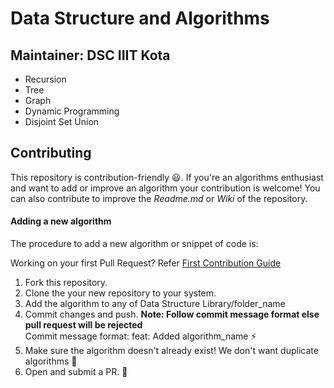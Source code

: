 # Data Structure and Algorithms

## Maintainer: DSC IIIT Kota
* Recursion
* Tree 
* Graph
* Dynamic Programming
* Disjoint Set Union 

## Contributing

This repository is contribution-friendly :smiley:. If you're an algorithms enthusiast and want to add or improve an algorithm your contribution is welcome!
You can also contribute to improve the *Readme.md* or *Wiki* of the repository.

#### Adding a new algorithm

The procedure to add a new algorithm or snippet of code is:

Working on your first Pull Request? Refer [First Contribution Guide](https://github.com/firstcontributions/first-contributions)

1. Fork this repository.
2. Clone the your new repository to your system.
3. Add the algorithm to any of Data Structure Library/folder_name
4. Commit changes and push. **Note: Follow commit message format else pull request will be rejected** <br />
   Commit message format: feat: Added algorithm_name :zap:
5. Make sure the algorithm doesn't already exist! We don't want duplicate algorithms 😬
6. Open and submit a PR. :tada:


